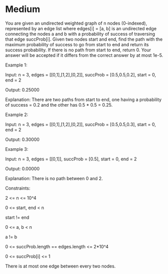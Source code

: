 # Medium

You are given an undirected weighted graph of n nodes (0-indexed), represented by an edge list where edges[i] = [a, b] is an undirected edge connecting the nodes a and b with a probability of success of traversing that edge succProb[i]. Given two nodes start and end, find the path with the maximum probability of success to go from start to end and return its success probability. If there is no path from start to end, return 0. Your answer will be accepted if it differs from the correct answer by at most 1e-5.

Example 1:

Input: n = 3, edges = [[0,1],[1,2],[0,2]], succProb = [0.5,0.5,0.2], start = 0, end = 2

Output: 0.25000

Explanation: There are two paths from start to end, one having a probability of success = 0.2 and the other has 0.5 * 0.5 = 0.25.

Example 2:

Input: n = 3, edges = [[0,1],[1,2],[0,2]], succProb = [0.5,0.5,0.3], start = 0, end = 2

Output: 0.30000

Example 3:

Input: n = 3, edges = [[0,1]], succProb = [0.5], start = 0, end = 2

Output: 0.00000

Explanation: There is no path between 0 and 2.

 
Constraints:

2 <= n <= 10^4

0 <= start, end < n

start != end

0 <= a, b < n

a != b

0 <= succProb.length == edges.length <= 2*10^4

0 <= succProb[i] <= 1

There is at most one edge between every two nodes.
